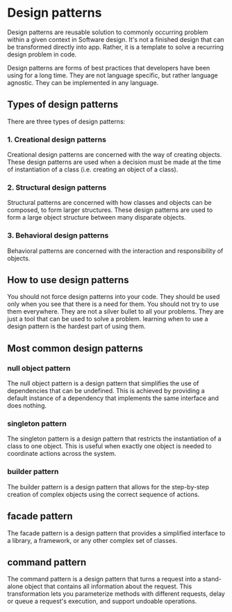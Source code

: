 # Design patterns
Design patterns are reusable solution to commonly occurring problem within a given context in Software design. It's not a finished design that can be transformed directly into app. Rather, it is a template to solve a recurring design problem in code.

Design patterns are forms of best practices that developers have been using for a long time. They are not language specific, but rather language agnostic. They can be implemented in any language.

## Types of design patterns
There are three types of design patterns:
### 1. Creational design patterns
Creational design patterns are concerned with the way of creating objects. These design patterns are used when a decision must be made at the time of instantiation of a class (i.e. creating an object of a class).

### 2. Structural design patterns
Structural patterns are concerned with how classes and objects can be composed, to form larger structures. These design patterns are used to form a large object structure between many disparate objects.

### 3. Behavioral design patterns
Behavioral patterns are concerned with the interaction and responsibility of objects.

## How to use design patterns
You should not force design patterns into your code. They should be used only when you see that there is a need for them. You should not try to use them everywhere. They are not a silver bullet to all your problems. They are just a tool that can be used to solve a problem.
learning when to use a design pattern is the hardest part of using them.

## Most common design patterns
### null object pattern
The null object pattern is a design pattern that simplifies the use of dependencies that can be undefined. This is achieved by providing a default instance of a dependency that implements the same interface and does nothing.

### singleton pattern
The singleton pattern is a design pattern that restricts the instantiation of a class to one object. This is useful when exactly one object is needed to coordinate actions across the system.

### builder pattern
The builder pattern is a design pattern that allows for the step-by-step creation of complex objects using the correct sequence of actions. 

## facade pattern
The facade pattern is a design pattern that provides a simplified interface to a library, a framework, or any other complex set of classes.

## command pattern
The command pattern is a design pattern that turns a request into a stand-alone object that contains all information about the request. This transformation lets you parameterize methods with different requests, delay or queue a request's execution, and support undoable operations.
